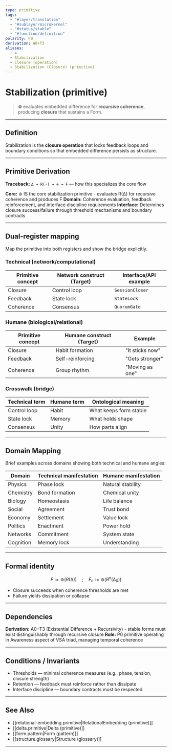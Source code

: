 ```yaml
---
type: primitive
tags:
  - "#layer/translation"
  - "#sublayer/microkernel"
  - "#status/stable"
  - "#function/definition"
polarity: P0
derivation: A0+T3
aliases:
  - ⊚
  - Stabilization
  - Closure (operation)
  - Stabilization (Closure) (primitive)
---
```


# Stabilization (primitive)

> **⊚** evaluates embedded difference for **recursive coherence**, producing **closure** that sustains a Form.

---

## Definition

Stabilization is the **closure operation** that locks feedback loops and boundary conditions so that embedded difference persists as structure.

---

## Primitive Derivation

**Traceback:** `∆ → R(·) → ⊚ → F` — how this specializes the core flow

**Core:** ⊚ IS the core stabilization primitive - evaluates R(∆) for recursive coherence and produces F
**Domain:** Coherence evaluation, feedback reinforcement, and interface discipline requirements
**Interface:** Determines closure success/failure through threshold mechanisms and boundary contracts

---

## Dual‑register mapping

Map the primitive into both registers and show the bridge explicitly.

### Technical (network/computational)

| Primitive concept | Network construct (Target) | Interface/API example |
|------------------|---------------------------|----------------------|
| Closure | Control loop | `SessionCloser` |
| Feedback | State lock | `StateLock` |
| Coherence | Consensus | `QuorumGate` |

### Humane (biological/relational)

| Primitive concept | Humane construct (Target) | Example |
|------------------|---------------------------|---------|
| Closure | Habit formation | "It sticks now" |
| Feedback | Self-reinforcing | "Gets stronger" |
| Coherence | Group rhythm | "Moving as one" |

### Crosswalk (bridge)

| Technical term | Humane term | Ontological meaning |
|---------------|-------------|-------------------|
| Control loop | Habit | What keeps form stable |
| State lock | Memory | What holds shape |
| Consensus | Unity | How parts align |

---

## Domain Mapping

Brief examples across domains showing both technical and humane angles:

| Domain | Technical manifestation | Humane manifestation |
|--------|------------------------|---------------------|
| Physics | Phase lock | Natural stability |
| Chemistry | Bond formation | Chemical unity |
| Biology | Homeostasis | Life balance |
| Social | Agreement | Trust bond |
| Economy | Settlement | Value lock |
| Politics | Enactment | Power hold |
| Networks | Commitment | System state |
| Cognition | Memory lock | Understanding |

---

## Formal identity

$$
F := ⊚(R(∆)) \quad ; \quad F_n := ⊚(R^n(∆_0))
$$

- Closure succeeds when coherence thresholds are met
- Failure yields dissipation or collapse

---

## Dependencies

**Derivation:** A0+T3 (Existential Difference + Recursivity) - stable forms must exist distinguishably through recursive closure
**Role:** P0 primitive operating in Awareness aspect of VSA triad, managing temporal coherence

---

## Conditions / Invariants

- Thresholds — minimal coherence measures (e.g., phase, tension, closure strength)
- Retention — feedback must reinforce rather than dissipate
- Interface discipline — boundary contracts must be respected

---

## See Also

- [[relational-embedding.primitive|RelationalEmbedding (primitive)]]
- [[delta.primitive|Delta (primitive)]]
- [[form.pattern|Form (pattern)]]
- [[structure.glossary|Structure (glossary)]]

---

